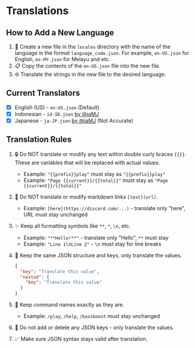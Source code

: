 # Translations

## How to Add a New Language

1. 📁 Create a new file in the `locales` directory with the name of the language in the format `language_code.json`. For example, `en-US.json` for English, `ms-MY.json` for Melayu and etc.
2. 📋 Copy the contents of the `en-US.json` file into the new file.
3. 🌐 Translate the strings in the new file to the desired language.

## Current Translators

- [x] English (US) - `en-US.json` (Default)
- [x] Indonesian - `id-ID.json` [by @iaMJ](https://github.com/idMJA) 
- [x] Japanese - `ja-JP.json` [by @iaMJ](https://github.com/idMJA) (Not Accurate)

## Translation Rules

1. 🔒 Do NOT translate or modify any text within double curly braces `{{}}`. These are variables that will be replaced with actual values.
   - Example: `"{{prefix}}play"` must stay as `"{{prefix}}play"`
   - Example: `"Page {{current}}/{{total}}"` must stay as `"Page {{current}}/{{total}}"`

2. 🔗 Do NOT translate or modify markdown links `[text](url)`.
   - Example: `[here](https://discord.com/...)` - translate only "here", URL must stay unchanged

3. ✨ Keep all formatting symbols like `**`, `*`, `\n`, etc.
   - Example: `"**Hello!**"` - translate only "Hello", `**` must stay
   - Example: `"Line 1\nLine 2"` - `\n` must stay for line breaks

4. 🎯 Keep the same JSON structure and keys, only translate the values.
   ```json
   {
     "key": "Translate this value",
     "nested": {
       "key": "Translate this value"
     }
   }
   ```

5. 📝 Keep command names exactly as they are.
   - Example: `/play`, `/help`, `/bassboost` must stay unchanged

6. 🚫 Do not add or delete any JSON keys - only translate the values.

7. ✅ Make sure JSON syntax stays valid after translation.
